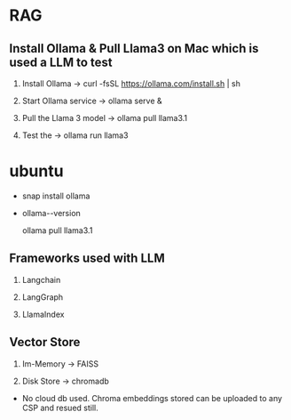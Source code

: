 
# RAG

## Install Ollama & Pull Llama3 on Mac which is used a LLM to test


1. Install Ollama ->
curl -fsSL https://ollama.com/install.sh | sh

2. Start Ollama service ->
ollama serve &

3. Pull the Llama 3 model ->
ollama pull llama3.1

4. Test the  ->
ollama run llama3

#  ubuntu
* snap install ollama

* ollama--version

    ollama pull llama3.1

## Frameworks used with LLM

1. Langchain

2. LangGraph

3. LlamaIndex

## Vector Store
1. Im-Memory ->
        FAISS

2. Disk Store ->
         chromadb 

* No cloud db used. Chroma embeddings stored can be uploaded to any CSP and resued still. 
